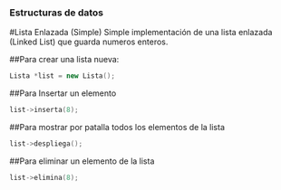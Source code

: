 ### Estructuras de datos


#Lista Enlazada (Simple)
Simple implementación de una lista enlazada (Linked List) que guarda numeros enteros.

##Para crear una lista nueva:

```c++
Lista *list = new Lista();
```

##Para Insertar un elemento

```c++
list->inserta(8);
```
##Para mostrar por patalla todos los elementos de la lista

```c++
list->despliega();
```

##Para eliminar un elemento de la lista

```c++
list->elimina(8);
```
